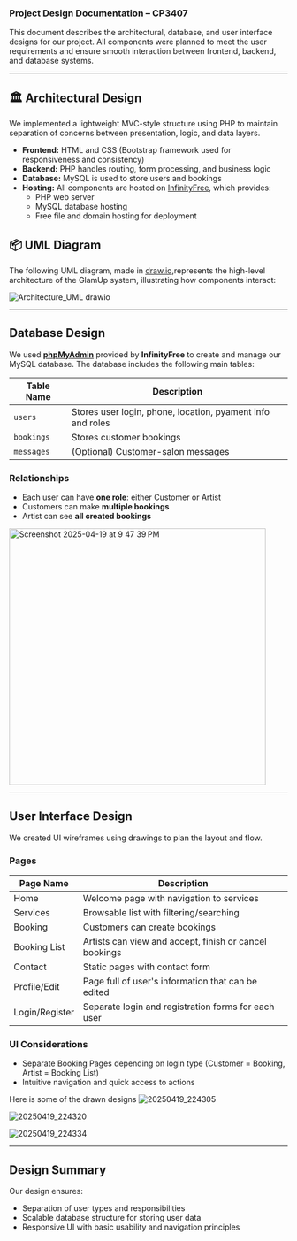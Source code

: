 
### Project Design Documentation – CP3407

This document describes the architectural, database, and user interface designs for our project. All components were planned to meet the user requirements and ensure smooth interaction between frontend, backend, and database systems.

---

## 🏛️ Architectural Design

We implemented a lightweight MVC-style structure using PHP to maintain separation of concerns between presentation, logic, and data layers.

- **Frontend:** HTML and CSS (Bootstrap framework used for responsiveness and consistency)
- **Backend:** PHP handles routing, form processing, and business logic
- **Database:** MySQL is used to store users and bookings
- **Hosting:** All components are hosted on [InfinityFree](https://infinityfree.net), which provides:
  - PHP web server
  - MySQL database hosting
  - Free file and domain hosting for deployment

## 📦 UML Diagram

The following UML diagram, made in [draw.io](https://app.diagrams.net/),represents the high-level architecture of the GlamUp system, illustrating how components interact:

![Architecture_UML drawio](https://github.com/user-attachments/assets/68302055-fbd2-4f54-b6b3-f643649c9fbe)


---

## Database Design

We used **[phpMyAdmin](https://www.phpmyadmin.net/)** provided by **InfinityFree** to create and manage our MySQL database. The database includes the following main tables:

| Table Name   | Description                                                    |
|--------------|----------------------------------------------------------------|
| `users`      | Stores user login, phone, location, pyament info and roles     |
| `bookings`   | Stores customer bookings                                       |
| `messages`   | (Optional) Customer-salon messages                             |


### Relationships

- Each user can have **one role**: either Customer or Artist
- Customers can make **multiple bookings**
- Artist can see **all created bookings**

<img width="464" alt="Screenshot 2025-04-19 at 9 47 39 PM" src="https://github.com/user-attachments/assets/08981182-22cd-4fa0-90cc-170a6e4670b6" />

---

## User Interface Design

We created UI wireframes using drawings to plan the layout and flow.

### Pages

| Page Name         | Description                                           |
|-------------------|-------------------------------------------------------|
| Home              | Welcome page with navigation to services              |
| Services          | Browsable list with filtering/searching               |
| Booking           | Customers can create bookings                         |
| Booking List      | Artists can view and accept, finish or cancel bookings|
| Contact           | Static pages with contact form                        |
| Profile/Edit      | Page full of user's information that can be edited    |
| Login/Register    | Separate login and registration forms for each user   |

### UI Considerations
- Separate Booking Pages depending on login type (Customer = Booking, Artist = Booking List)
- Intuitive navigation and quick access to actions

Here is some of the drawn designs
![20250419_224305](https://github.com/user-attachments/assets/0b1770e6-4016-485c-959a-b259990ff5e7)

![20250419_224320](https://github.com/user-attachments/assets/347cfbeb-8429-4a81-918b-0b25c4953210)

![20250419_224334](https://github.com/user-attachments/assets/363cc726-098c-4180-9054-907c5c2b0d60)

---

## Design Summary

Our design ensures:
- Separation of user types and responsibilities
- Scalable database structure for storing user data
- Responsive UI with basic usability and navigation principles

